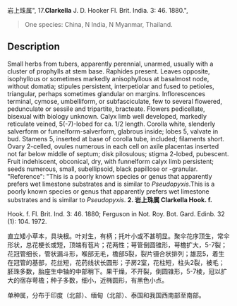 岩上珠属",
17.**Clarkella** J. D. Hooker Fl. Brit. India. 3: 46. 1880.",

> One species: China, N India, N Myanmar, Thailand.

## Description
Small herbs from tubers, apparently perennial, unarmed, usually with a cluster of prophylls at stem base. Raphides present. Leaves opposite, isophyllous or sometimes markedly anisophyllous at basalmost node, without domatia; stipules persistent, interpetiolar and fused to petioles, triangular, perhaps sometimes glandular on margins. Inflorescences terminal, cymose, umbelliform, or subfasciculate, few to several flowered, pedunculate or sessile and tripartite, bracteate. Flowers pedicellate, bisexual with biology unknown. Calyx limb well developed, markedly reticulate veined, 5(-7)-lobed for ca. 1/2 length. Corolla white, slenderly salverform or funnelform-salverform, glabrous inside; lobes 5, valvate in bud. Stamens 5, inserted at base of corolla tube, included; filaments short. Ovary 2-celled, ovules numerous in each cell on axile placentas inserted not far below middle of septum; disk pilosulous; stigma 2-lobed, pubescent. Fruit indehiscent, obconical, dry, with funnelform calyx limb persistent; seeds numerous, small, subellipsoid, black papillose or -granular.
  "Reference": "This is a poorly known species or genus that apparently prefers wet limestone substrates and is similar to *Pseudopyxis*.This is a poorly known species or genus that apparently prefers wet limestone substrates and is similar to *Pseudopyxis*.
**2. 岩上珠属 Clarkella Hook. f.**

Hook. f. Fl. Brit. Ind. 3: 46. 1880; Ferguson in Not. Roy. Bot. Gard. Edinb. 32 (1): 104. 1972.

直立矮小草本，具块根。叶对生，有柄；托叶小或不甚明显。聚伞花序顶生，常伞形状，总花梗长或短，顶端有苞片；花两性；萼管倒圆锥形，萼檐扩大，5-7裂；花冠管细长，管状漏斗形，喉部无毛，檐部5裂，裂片镊合状排列；雄蕊5，着生在冠管的基部，花丝短，花药线状长圆形；子房2室，花柱短，柱头2裂，被毛；胚珠多数，胎座生中轴的中部稍下。果干燥，不开裂，倒圆锥形，5-7棱，冠以扩大的宿存萼檐；种子多数，细小，近椭圆形，有黑色小点。

单种属，分布于印度（北部）、缅甸（北部）、泰国和我国西南部至南部。
